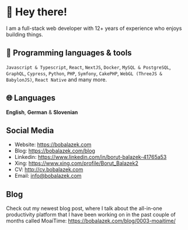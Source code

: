 # 👋 Hey there!

I am a full-stack web developer with 12+ years of experience who enjoys building things.

## 🔨 Programming languages & tools

`Javascript & Typescript`, `React`, `NextJS`, `Docker`, `MySQL & PostgreSQL`, `GraphQL`, `Cypress`, `Python`, `PHP`, `Symfony`, `CakePHP`, `WebGL (ThreeJS & BabylonJS)`, `React Native` and many more.

## 🌐 Languages

**English**, **German** & **Slovenian**

## Social Media

* Website: https://bobalazek.com
* Blog: https://bobalazek.com/blog
* Linkedin: https://www.linkedin.com/in/borut-balazek-41765a53
* Xing: https://www.xing.com/profile/Borut_Balazek2
* CV: http://cv.bobalazek.com
* Email: info@bobalazek.com

## Blog

Check out my newest blog post, where I talk about the all-in-one productivity platform that I have been working on in the past couple of months called MoaiTime: https://bobalazek.com/blog/0003-moaitime/
